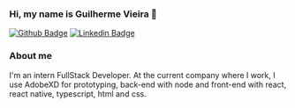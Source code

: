 ### Hi, my name is Guilherme Vieira 👋

[![Github Badge](https://img.shields.io/badge/-Github-000?style=flat-square&logo=Github&logoColor=white&link=https://github.com/viieiiragui)](https://github.com/viieiiragui)
[![Linkedin Badge](https://img.shields.io/badge/-LinkedIn-blue?style=flat-square&logo=Linkedin&logoColor=white&link=https://www.linkedin.com/in/viieiiragui/)](https://www.linkedin.com/in/viieiiragui/)

### About me
I'm an intern FullStack Developer. At the current company where I work, I use AdobeXD for prototyping, back-end with node and front-end with react, react native, typescript, html and css.

<!--
**viieiiragui/viieiiragui** is a ✨ _special_ ✨ repository because its `README.md` (this file) appears on your GitHub profile.

Here are some ideas to get you started:

- 🔭 I’m currently working on ...
- 🌱 I’m currently learning ...
- 👯 I’m looking to collaborate on ...
- 🤔 I’m looking for help with ...
- 💬 Ask me about ...
- 📫 How to reach me: ...
- 😄 Pronouns: ...
- ⚡ Fun fact: ...
-->
